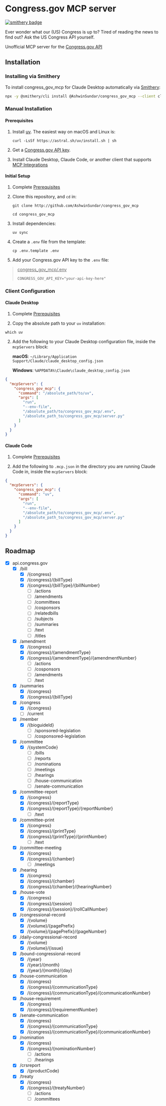 # <span>Congress.gov</span> MCP server

[![smithery badge](https://smithery.ai/badge/@AshwinSundar/congress_gov_mcp)](https://smithery.ai/server/@AshwinSundar/congress_gov_mcp)

Ever wonder what our (US) Congress is up to? Tired of reading the news to find out? Ask the US Congress API yourself.

Unofficial MCP server for the [Congress.gov API](https://api.congress.gov)

## Installation

### Installing via Smithery

To install congress_gov_mcp for Claude Desktop automatically via [Smithery](https://smithery.ai/server/@AshwinSundar/congress_gov_mcp):

```bash
npx -y @smithery/cli install @AshwinSundar/congress_gov_mcp --client claude
```

### Manual Installation

#### Prerequisites

1. Install [uv](https://docs.astral.sh/uv/getting-started/installation/). The easiest way on macOS and Linux is:
    ```
    curl -LsSf https://astral.sh/uv/install.sh | sh
    ```
2. Get a [Congress.gov API key](https://api.congress.gov/sign-up/).

3. Install Claude Desktop, Claude Code, or another client that supports [MCP Integrations](https://modelcontextprotocol.io/clients)


#### Initial Setup

1. Complete [Prerequisites](#Prerequisites)
2. Clone this repository, and `cd` in:

    ```
    git clone http://github.com/AshwinSundar/congress_gov_mcp
    ```

    ```
    cd congress_gov_mcp
    ```

3. Install dependencies:

    ```
    uv sync
    ```

3. Create a `.env` file from the template:

    ```
    cp .env.template .env
    ```

4. Add your Congress.gov API key to the `.env` file:

><u>congress_gov_mcp/.env</u>
>```
>CONGRESS_GOV_API_KEY="your-api-key-here"
>```

### Client Configuration

#### Claude Desktop

1. Complete [Prerequisites](#Prerequisites)

2. Copy the absolute path to your `uv` installation:

```
which uv
```
2. Add the following to your Claude Desktop configuration file, inside the `mcpServers` block:

    **macOS**: `~/Library/Application Support/Claude/claude_desktop_config.json`

    **Windows**: `%APPDATA%\Claude\claude_desktop_config.json`

```json
{
  "mcpServers": {
    "congress_gov_mcp": {
      "command": "/absolute_path/to/uv",
      "args": [
        "run",
        "--env-file",
        "/absolute_path/to/congress_gov_mcp/.env",
        "/absolute_path_to/congress_gov_mcp/server.py"
      ]
    }
  }
}

````

#### Claude Code

1. Complete [Prerequisites](#Prerequisites)

2. Add the following to `.mcp.json` in the directory you are running Claude Code in, inside the `mcpServers` block:

```json
{
  "mcpServers": {
    "congress_gov_mcp": {
      "command": "uv",
      "args": [
        "run",
        "--env-file",
        "/absolute_path/to/congress_gov_mcp/.env",
        "/absolute_path_to/congress_gov_mcp/server.py"
      ]
    }
  }
}

````

## Roadmap

- [x] api.congress.gov
    - [x] /bill
        - [x] /{congress}
        - [x] /{congress}/{billType}
        - [x] /{congress}/{billType}/{billNumber}
            - [ ] /actions
            - [ ] /amendments
            - [ ] /committees
            - [ ] /cosponsors
            - [ ] /relatedbills
            - [ ] /subjects
            - [ ] /summaries
            - [ ] /text
            - [ ] /titles
    - [x] /amendment
        - [x] /{congress}
        - [x] /{congress}/{amendmentType}
        - [x] /{congress}/{amendmentType}/{amendmentNumber}
            - [ ] /actions
            - [ ] /cosponsors
            - [ ] /amendments
            - [ ] /text
    - [x] /summaries
        - [x] /{congress}
        - [x] /{congress}/{billType}
    - [x] /congress
        - [x] /{congress}
        - [ ] /current
    - [x] /member
        - [x] /{bioguideId}
            - [ ] /sponsored-legislation
            - [ ] /cosponsored-legislation
    - [x] /committee
        - [x] /{systemCode}
            - [ ] /bills
            - [ ] /reports
            - [ ] /nominations
            - [ ] /meetings
            - [ ] /hearings
            - [ ] /house-communication
            - [ ] /senate-communication
    - [x] /committee-report
        - [x] /{congress}
        - [x] /{congress}/{reportType}
        - [x] /{congress}/{reportType}/{reportNumber}
            - [ ] /text
    - [x] /committee-print
        - [x] /{congress}
        - [x] /{congress}/{printType}
        - [x] /{congress}/{printType}/{printNumber}
            - [ ] /text
    - [x] /committee-meeting
        - [x] /{congress}
        - [x] /{congress}/{chamber}
            - [ ] /meetings
    - [x] /hearing
        - [x] /{congress}
        - [x] /{congress}/{chamber}
        - [x] /{congress}/{chamber}/{hearingNumber}
    - [x] /house-vote
        - [x] /{congress}
        - [x] /{congress}/{session}
        - [x] /{congress}/{session}/{rollCallNumber}
    - [x] /congressional-record
        - [x] /{volume}
        - [x] /{volume}/{pagePrefix}
        - [x] /{volume}/{pagePrefix}/{pageNumber}
    - [x] /daily-congressional-record
        - [x] /{volume}
        - [x] /{volume}/{issue}
    - [x] /bound-congressional-record
        - [x] /{year}
        - [x] /{year}/{month}
        - [x] /{year}/{month}/{day}
    - [x] /house-communication
        - [x] /{congress}
        - [x] /{congress}/{communicationType}
        - [x] /{congress}/{communicationType}/{communicationNumber}
    - [x] /house-requirement
        - [x] /{congress}
        - [x] /{congress}/{requirementNumber}
    - [x] /senate-communication
        - [x] /{congress}
        - [x] /{congress}/{communicationType}
        - [x] /{congress}/{communicationType}/{communicationNumber}
    - [x] /nomination
        - [x] /{congress}
        - [x] /{congress}/{nominationNumber}
            - [ ] /actions
            - [ ] /hearings
    - [x] /crsreport
        - [x] /{productCode}
    - [x] /treaty
        - [x] /{congress}
        - [x] /{congress}/{treatyNumber}
            - [ ] /actions
            - [ ] /committees
